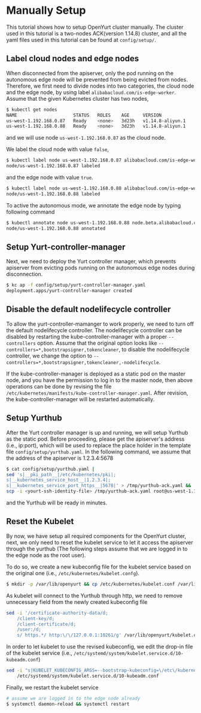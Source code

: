 # Manually Setup

This tutorial shows how to setup OpenYurt cluster manually. The cluster used in this tutorial is a 
two-nodes ACK(version 1.14.8) cluster, and all the yaml files used in this tutorial can be found 
at `config/setup/`.

## Label cloud nodes and edge nodes

When disconnected from the apiserver, only the pod running on the autonomous edge node will 
be prevented from being evicted from nodes. Therefore, we first need to divide nodes into two categories, the cloud node 
and the edge node, by using label `alibabacloud.com/is-edge-worker`. Assume that the given Kubernetes cluster 
has two nodes, 
```bash
$ kubectl get nodes
NAME                     STATUS   ROLES    AGE     VERSION
us-west-1.192.168.0.87   Ready    <none>   3d23h   v1.14.8-aliyun.1
us-west-1.192.168.0.88   Ready    <none>   3d23h   v1.14.8-aliyun.1
```
and we will use node `us-west-1.192.168.0.87` as the cloud node.

We label the cloud node with value `false`,
```bash
$ kubectl label node us-west-1.192.168.0.87 alibabacloud.com/is-edge-worker=false
node/us-west-1.192.168.0.87 labeled
```

and the edge node with value `true`.
```bash
$ kubectl label node us-west-1.192.168.0.88 alibabacloud.com/is-edge-worker=true
node/us-west-1.192.168.0.88 labeled
```

To active the autonomous mode, we annotate the edge node by typing following command
```bash
$ kubectl annotate node us-west-1.192.168.0.88 node.beta.alibabacloud.com/autonomy=true
node/us-west-1.192.168.0.88 annotated
```

## Setup Yurt-controller-manager

Next, we need to deploy the Yurt controller manager, which prevents apiserver from evicting pods running on the
autonomous edge nodes during disconnection.  
```bash
$ kc ap -f config/setup/yurt-controller-manager.yaml
deployment.apps/yurt-controller-manager created
```
## Disable the default nodelifecycle controller

To allow the yurt-controller-mamanger to work properly, we need to turn off the default nodelifecycle controller.
The nodelifecycle controller can be disabled by restarting the kube-controller-manager with a proper `--controllers` 
option. Assume that the original option looks like `--controllers=*,bootstrapsigner,tokencleaner`, to disable 
the nodelifecycle controller, we change the option to `--controllers=*,bootstrapsigner,tokencleaner,-nodelifecycle`. 

If the kube-controller-manager is deployed as a static pod on the master node, and you have the permission to log in 
to the master node, then above operations can be done by revising the file 
`/etc/kubernetes/manifests/kube-controller-manager.yaml`. After revision, the kube-controller-manager will be 
restarted automatically.

## Setup Yurthub

After the Yurt controller manager is up and running, we will setup Yurthub as the static pod. Before proceeding, 
please get the apiserver's address (i.e., ip:port), which will be used to replace the place holder in the template 
file `config/setup/yurthub.yaml`. In the following command, we assume that the address of the apiserver is 1.2.3.4:5678
```bash
$ cat config/setup/yurthub.yaml | 
sed 's|__pki_path__|/etc/kubernetes/pki|;
s|__kubernetes_service_host__|1.2.3.4|;
s|__kubernetes_service_port_https__|5678|' > /tmp/yurthub-ack.yaml &&
scp -i <yourt-ssh-identity-file> /tmp/yurthub-ack.yaml root@us-west-1.192.168.0.88:/etc/kubernetes/manifests
```
and the Yurthub will be ready in minutes.

## Reset the Kubelet 

By now, we have setup all required components for the OpenYurt cluster, next, we only need to reset the 
kubelet service to let it access the apiserver through the yurthub (The following steps assume that we are logged 
in to the edge node as the root user). 

To do so, we create a new kubeconfig file for the kubelet service based on the original one (i.e., `/etc/kubernetes/kubelet.confg`). 
```bash
$ mkdir -p /var/lib/openyurt && cp /etc/kubernetes/kubelet.conf /var/lib/openyurt
```

As kubelet will connect to the Yurthub through http, we need to remove unnecessary field from the newly created kubeconfig file
```bash
sed -i '/certificate-authority-data/d;
    /client-key/d;
    /client-certificate/d;
    /user:/d;
    s/ https.*/ http:\/\/127.0.0.1:10261/g' /var/lib/openyurt/kubelet.conf
```

In order to let kubelet to use the revised kubeconfig, we edit the drop-in file of the kubelet 
service (i.e., `/etc/systemd/system/kubelet.service.d/10-kubeadm.conf`)
```bash
sed -i "s|KUBELET_KUBECONFIG_ARGS=--bootstrap-kubeconfig=\/etc\/kubernetes\/bootstrap-kubelet.conf\ --kubeconfig=\/etc\/kubernetes\/kubelet.conf|KUBELET_KUBECONFIG_ARGS=--kubeconfig=\/var\/lib\/openyurt\/kubelet.conf|g" \
    /etc/systemd/system/kubelet.service.d/10-kubeadm.conf
```

Finally, we restart the kubelet service
```bash
# assume we are logged in to the edge node already 
$ systemctl daemon-reload && systemctl restart
```
